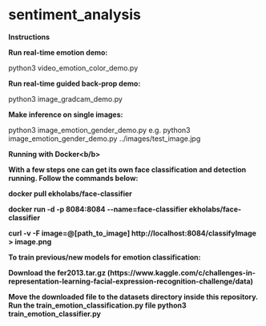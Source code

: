 # sentiment_analysis

<b>Instructions</b>
<p>
<b>Run real-time emotion demo:</b>
</p>
<p>
python3 video_emotion_color_demo.py
</p>

<b>Run real-time guided back-prop demo:</b>
<p>
python3 image_gradcam_demo.py
</p>

<p>
<b>Make inference on single images:</b>
 </p>
<p>
python3 image_emotion_gender_demo.py <image_path>
 e.g.
python3 image_emotion_gender_demo.py ../images/test_image.jpg
<p>
 
 <b>Running with Docker<b/b>
 <p>With a few steps one can get its own face classification and detection running. Follow the commands below:</p>
 <p>docker pull ekholabs/face-classifier</p>
<p>docker run -d -p 8084:8084 --name=face-classifier ekholabs/face-classifier</p>
 <p>curl -v -F image=@[path_to_image] http://localhost:8084/classifyImage > image.png</p>

<b>To train previous/new models for emotion classification:</b>
<p>Download the fer2013.tar.gz (https://www.kaggle.com/c/challenges-in-representation-learning-facial-expression-recognition-challenge/data)</p>

<p>Move the downloaded file to the datasets directory inside this repository.
 Run the train_emotion_classification.py file
python3 train_emotion_classifier.py
</p>
